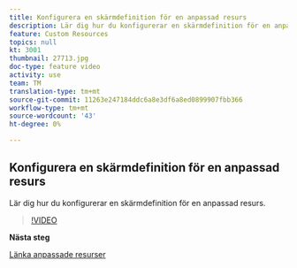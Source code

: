 ```yaml
---
title: Konfigurera en skärmdefinition för en anpassad resurs
description: Lär dig hur du konfigurerar en skärmdefinition för en anpassad resurs.
feature: Custom Resources
topics: null
kt: 3001
thumbnail: 27713.jpg
doc-type: feature video
activity: use
team: TM
translation-type: tm+mt
source-git-commit: 11263e247184ddc6a8e3df6a8ed0899907fbb366
workflow-type: tm+mt
source-wordcount: '43'
ht-degree: 0%

---
```



## Konfigurera en skärmdefinition för en anpassad resurs

Lär dig hur du konfigurerar en skärmdefinition för en anpassad resurs.

>[!VIDEO](https://video.tv.adobe.com/v/27713?quality=9)

**Nästa steg**

[Länka anpassade resurser](./linking-custom-resources.md)
